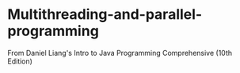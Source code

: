 # Multithreading-and-parallel-programming


From Daniel Liang's Intro to Java Programming Comprehensive (10th Edition)
